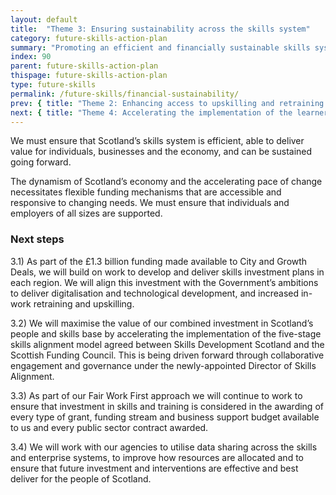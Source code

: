 ```yaml
---
layout: default
title:  "Theme 3: Ensuring sustainability across the skills system"
category: future-skills-action-plan
summary: "Promoting an efficient and financially sustainable skills system."
index: 90
parent: future-skills-action-plan
thispage: future-skills-action-plan
type: future-skills
permalink: /future-skills/financial-sustainability/
prev: { title: "Theme 2: Enhancing access to upskilling and retraining opportunities", url: "/future-skills/upskilling-retraining/" }
next: { title: "Theme 4: Accelerating the implementation of the learner journey review", url: "/future-skills/learner-journey-review/" }
---
```


We must ensure that Scotland’s skills system is efficient, able to deliver value for individuals, businesses and the economy, and can be sustained going forward.

The dynamism of Scotland’s economy and the accelerating pace of change necessitates flexible funding mechanisms that are accessible and responsive to changing needs. We must ensure that individuals and employers of all sizes are supported.

### Next steps

3.1)  As part of the £1.3 billion funding made available to City and Growth Deals, we will build on work to develop and deliver skills investment plans in each region.  We will align this investment with the Government’s ambitions to deliver digitalisation and technological development, and increased in-work retraining and upskilling.  

3.2) We will maximise the value of our combined investment in Scotland’s people and skills base by accelerating the implementation of the five-stage skills alignment model agreed between Skills Development Scotland and the Scottish Funding Council. This is being driven forward through collaborative engagement and governance under the newly-appointed Director of Skills Alignment.

3.3) As part of our Fair Work First approach we will continue to work to ensure that investment in skills and training is considered in the awarding of every type of grant, funding stream and business support budget available to us and every public sector contract awarded.

3.4) We will work with our agencies to utilise data sharing across the skills and enterprise systems, to improve how resources are allocated and to ensure that future investment and interventions are effective and best deliver for the people of Scotland.
